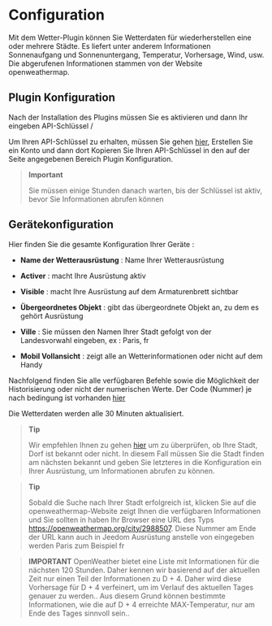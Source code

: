 Configuration
=============

Mit dem Wetter-Plugin können Sie Wetterdaten für wiederherstellen
eine oder mehrere Städte. Es liefert unter anderem Informationen
Sonnenaufgang und Sonnenuntergang, Temperatur, Vorhersage, Wind,
usw. Die abgerufenen Informationen stammen von der Website
openweathermap.

Plugin Konfiguration
-----------------------

Nach der Installation des Plugins müssen Sie es aktivieren und dann Ihr eingeben
API-Schlüssel /

Um Ihren API-Schlüssel zu erhalten, müssen Sie gehen
[hier](https://home.openweathermap.org), Erstellen Sie ein Konto und dann dort
Kopieren Sie Ihren API-Schlüssel in den auf der Seite angegebenen Bereich
Plugin Konfiguration.

> **Important**
>
> Sie müssen einige Stunden danach warten, bis der Schlüssel ist
> aktiv, bevor Sie Informationen abrufen können

Gerätekonfiguration
-----------------------------

Hier finden Sie die gesamte Konfiguration Ihrer Geräte :

-   **Name der Wetterausrüstung** : Name Ihrer Wetterausrüstung

-   **Activer** : macht Ihre Ausrüstung aktiv

-   **Visible** : macht Ihre Ausrüstung auf dem Armaturenbrett sichtbar

-   **Übergeordnetes Objekt** : gibt das übergeordnete Objekt an, zu dem es gehört
    Ausrüstung

-   **Ville** : Sie müssen den Namen Ihrer Stadt gefolgt von der Landesvorwahl eingeben,
    ex : Paris, fr

-   **Mobil Vollansicht** : zeigt alle an
    Wetterinformationen oder nicht auf dem Handy

Nachfolgend finden Sie alle verfügbaren Befehle sowie die
Möglichkeit der Historisierung oder nicht der numerischen Werte. Der Code (Nummer)
je nach bedingung ist vorhanden
[hier](https://openweathermap.org/weather-conditions)

Die Wetterdaten werden alle 30 Minuten aktualisiert.

> **Tip**
>
> Wir empfehlen Ihnen zu gehen
> [hier](https://openweathermap.org/find?) um zu überprüfen, ob Ihre
> Stadt, Dorf ist bekannt oder nicht. In diesem Fall müssen Sie die Stadt finden
> am nächsten bekannt und geben Sie letzteres in die Konfiguration ein
> Ihrer Ausrüstung, um Informationen abrufen zu können.

> **Tip**
>
> Sobald die Suche nach Ihrer Stadt erfolgreich ist, klicken Sie auf die openweathermap-Website
> zeigt Ihnen die verfügbaren Informationen und Sie sollten in haben
> Ihr Browser eine URL des Typs
> <https://openweathermap.org/city/2988507>. Diese Nummer am Ende der URL
> kann auch in Jeedom Ausrüstung anstelle von eingegeben werden
> Paris zum Beispiel fr

>**IMPORTANT**
>OpenWeather bietet eine Liste mit Informationen für die nächsten 120 Stunden. Daher kennen wir basierend auf der aktuellen Zeit nur einen Teil der Informationen zu D + 4. Daher wird diese Vorhersage für D + 4 verfeinert, um im Verlauf des aktuellen Tages genauer zu werden.. Aus diesem Grund können bestimmte Informationen, wie die auf D + 4 erreichte MAX-Temperatur, nur am Ende des Tages sinnvoll sein..
